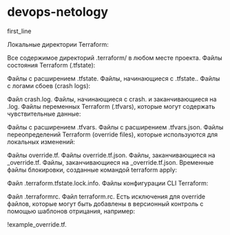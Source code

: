 # devops-netology
first_line

Локальные директории Terraform:

Все содержимое директорий .terraform/ в любом месте проекта.
Файлы состояния Terraform (.tfstate):

Файлы с расширением .tfstate.
Файлы, начинающиеся с .tfstate..
Файлы с логами сбоев (crash logs):

Файл crash.log.
Файлы, начинающиеся с crash. и заканчивающиеся на .log.
Файлы переменных Terraform (.tfvars), которые могут содержать чувствительные данные:

Файлы с расширением .tfvars.
Файлы с расширением .tfvars.json.
Файлы переопределений Terraform (override files), которые используются для локальных изменений:

Файлы override.tf.
Файлы override.tf.json.
Файлы, заканчивающиеся на _override.tf.
Файлы, заканчивающиеся на _override.tf.json.
Временные файлы блокировки, созданные командой terraform apply:

Файл .terraform.tfstate.lock.info.
Файлы конфигурации CLI Terraform:

Файл .terraformrc.
Файл terraform.rc.
Eсть исключения для override файлов, которые могут быть добавлены в версионный контроль с помощью шаблонов отрицания, например:

!example_override.tf.
